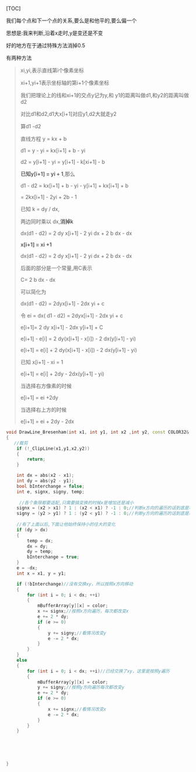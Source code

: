 [TOC]

我们每个点和下一个点的关系,要么是和他平的,要么偏一个

思想是:我来判断,沿着x走时,y是变还是不变

好的地方在于通过特殊方法消掉0.5

有两种方法

> xi,yi,表示直线第i个像素坐标
>
> xi+1,yi+1表示坐标轴的第i+1个像素坐标
>
> 我们把理论上的线和xi+1的交点y记为y,和 y1的距离叫做d1,和y2的距离叫做d2
>
> 对比d1和d2,d1大x[i+1]对应y1,d2大就走y2
>
> 算d1 -d2
>
> 直线方程  y = kx + b 
>
> d1 = y - yi = kx[i+1] + b - yi
>
> d2 = y[i+1] - yi = y[i+1] - k[xi+1] - b
>
> **已知y[i+1] = yi + 1**,那么
>
> d1 - d2  =  kx[i+1] + b - yi - y[i+1] + kx[i+1] + b
>
> =  2kx[i+1] - 2yi + 2b - 1
>
> 已知 k = dy / dx,
>
> 两边同时乘以 dx,**消掉k**
>
> dx(d1 - d2) = 2 dy x[i+1] - 2 yi dx + 2 b dx - dx 
>
> **x[i+1] = xi +1**
>
> dx(d1 - d2) = 2 dy x[i+1] - 2 yi dx + 2 b dx - dx 
>
> 后面的部分是一个常量,用C表示
>
> C=  2 b dx - dx 
>
> 可以简化为
>
> dx(d1 - d2) = 2dyx[i+1] - 2dx yi + c
>
> 令 ei = dx( d1 - d2) = 2dyx[i+1] - 2dx yi + c
>
> e[i+1]= 2 dy x[i+1] - 2dx y[i+1] + C
>
> e[i+1] - e[i] = 2 dy(x[i+1] - x[i]) - 2 dx(y[i+1] - yi)
>
> e[i+1] = e[i] + 2 dy(x[i+1] - x[i]) - 2 dx(y[i+1] - yi)
>
> 已知  x[i+1] - xi = 1
>
> e[i+1] = e[i] + 2dy - 2dx(y[i+1] - yi)
>
> 当选择右方像素的时候
>
> e[i+1] = ei +2dy
>
> 当选择右上方的时候
>
> e[i+1] = ei + 2dy - 2dx



```cpp
void DrawLine_Bresenham(int x1, int y1, int x2 ,int y2, const COLOR32& color)
{
   //裁剪
	if (!_ClipLine(x1,y1,x2,y2))
	{
		return;
	}

	int dx = abs(x2 - x1);
	int dy = abs(y2 - y1);
	bool bInterchange = false;
	int e, signx, signy, temp;
	
     //各个象限都要适配,只需要搞变换的时候x是增加还是减小
	signx = (x2 > x1) ? 1 : (x2 < x1) ? -1 : 0;//判断x方向的遍历的话到底是增加还是减少或者不变
	signy = (y2 > y1) ? 1 : (y2 < y1) ? -1 : 0;//判断y方向的遍历的话到底是增加还是减少或者不变
	
    //有了上面以后,下面让他始终保持小的往大的变化
	if (dy > dx)
	{
		temp = dx;
		dx = dy;
		dy = temp;
		bInterchange = true;
	}
	e = -dx;
	int x = x1, y = y1;

	if (!bInterchange)//没有交换xy，所以按照x方向移动
	{
		for (int i = 0; i < dx; ++i)
		{
			mBufferArray[y][x] = color;
			x += signx;//按照x方向遍历，每次都改变x
			e += 2 * dy;
			if (e >= 0)
			{
				y += signy;//看情况改变y
				e -= 2 * dx;
			}
		}
	}
	else
	{
		for (int i = 0; i < dx; ++i)//已经交换了xy，这里是按照y遍历
		{
			mBufferArray[y][x] = color;
			y += signy;//按照y方向遍历每次都改变y
			e += 2 * dy;
			if (e >= 0)
			{
				x += signx;//看情况改变x
				e -= 2 * dx;
			}
		}
	}
    
    
    
    
   
}
```

